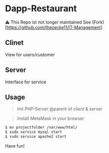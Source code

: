 # Dapp-Restaurant

:warning: This Repo ist not longer maintained
See (Fork)[https://github.com/thezecke11/IT-Management]

## Clinet

View for users/customer

## Server

Interface for service

## Usage

> Init PHP-Server @parent of client & server

> Install MetaMask in your browser

```bash
$ mv projectfolder /var/www/html/
$ sudo service mysql start
$ sudo service apache2 start
```

Have fun! 
